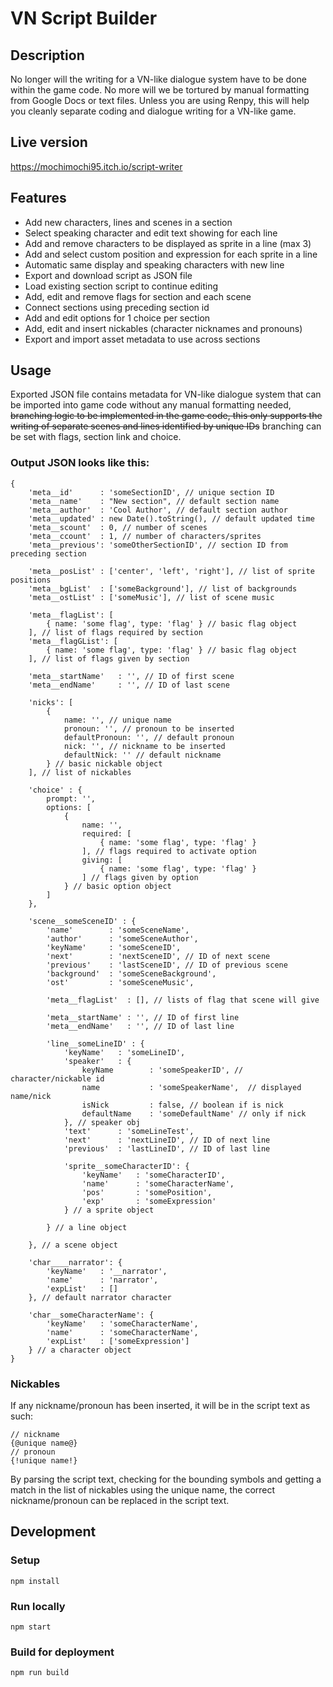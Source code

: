 # VN Script Builder

## Description
No longer will the writing for a VN-like dialogue system have to be done within the game code. No more will we be tortured by manual formatting from Google Docs or text files. Unless you are using Renpy, this will help you cleanly separate coding and dialogue writing for a VN-like game.

## Live version
https://mochimochi95.itch.io/script-writer

## Features
* Add new characters, lines and scenes in a section
* Select speaking character and edit text showing for each line
* Add and remove characters to be displayed as sprite in a line (max 3)
* Add and select custom position and expression for each sprite in a line
* Automatic same display and speaking characters with new line
* Export and download script as JSON file
* Load existing section script to continue editing
* Add, edit and remove flags for section and each scene
* Connect sections using preceding section id
* Add and edit options for 1 choice per section
* Add, edit and insert nickables (character nicknames and pronouns) 
* Export and import asset metadata to use across sections

## Usage
Exported JSON file contains metadata for VN-like dialogue system that can be imported into game code without any manual formatting needed, ~~branching logic to be implemented in the game code, this only supports the writing of separate scenes and lines identified by unique IDs~~ branching can be set with flags, section link and choice.

### Output JSON looks like this:
```
{
    'meta__id'      : 'someSectionID', // unique section ID
    'meta__name'    : "New section", // default section name
    'meta__author'  : 'Cool Author', // default section author
    'meta__updated' : new Date().toString(), // default updated time
    'meta__scount'  : 0, // number of scenes
    'meta__ccount'  : 1, // number of characters/sprites
    'meta__previous': 'someOtherSectionID', // section ID from preceding section

    'meta__posList' : ['center', 'left', 'right'], // list of sprite positions
    'meta__bgList'  : ['someBackground'], // list of backgrounds
    'meta__ostList' : ['someMusic'], // list of scene music

    'meta__flagList': [
        { name: 'some flag', type: 'flag' } // basic flag object
    ], // list of flags required by section
    'meta__flagGList': [
        { name: 'some flag', type: 'flag' } // basic flag object
    ], // list of flags given by section

    'meta__startName'   : '', // ID of first scene
    'meta__endName'     : '', // ID of last scene

    'nicks': [
        {
            name: '', // unique name
            pronoun: '', // pronoun to be inserted
            defaultPronoun: '', // default pronoun
            nick: '', // nickname to be inserted
            defaultNick: '' // default nickname
        } // basic nickable object
    ], // list of nickables

    'choice' : {
        prompt: '',
        options: [
            {
                name: '',
                required: [
                    { name: 'some flag', type: 'flag' }
                ], // flags required to activate option
                giving: [
                    { name: 'some flag', type: 'flag' }
                ] // flags given by option
            } // basic option object
        ]
    },

    'scene__someSceneID' : {
        'name'        : 'someSceneName',
        'author'      : 'someSceneAuthor',
        'keyName'     : 'someSceneID',
        'next'        : 'nextSceneID', // ID of next scene
        'previous'    : 'lastSceneID', // ID of previous scene
        'background'  : 'someSceneBackground',
        'ost'         : 'someSceneMusic',

        'meta__flagList'  : [], // lists of flag that scene will give

        'meta__startName' : '', // ID of first line
        'meta__endName'   : '', // ID of last line

        'line__someLineID' : {
            'keyName'   : 'someLineID',
            'speaker'   : {
                keyName        : 'someSpeakerID', // character/nickable id
                name           : 'someSpeakerName',  // displayed name/nick
                isNick         : false, // boolean if is nick
                defaultName    : 'someDefaultName' // only if nick
            }, // speaker obj
            'text'      : 'someLineTest',
            'next'      : 'nextLineID', // ID of next line
            'previous'  : 'lastLineID', // ID of last line

            'sprite__someCharacterID': {
                'keyName'   : 'someCharacterID',
                'name'      : 'someCharacterName',
                'pos'       : 'somePosition',
                'exp'       : 'someExpression'
            } // a sprite object

        } // a line object

    }, // a scene object

    'char____narrator': {
        'keyName'   : '__narrator',
        'name'      : 'narrator',
        'expList'   : []
    }, // default narrator character

    'char__someCharacterName': {
        'keyName'   : 'someCharacterName',
        'name'      : 'someCharacterName',
        'expList'   : ['someExpression']
    } // a character object
}
```

### Nickables
If any nickname/pronoun has been inserted, it will be in the script text as such:
```
// nickname
{@unique name@}
// pronoun
{!unique name!}
```
By parsing the script text, checking for the bounding symbols and getting a match in the list of nickables using the unique name, the correct nickname/pronoun can be replaced in the script text.

## Development
### Setup
```
npm install
```
### Run locally
```
npm start
```
### Build for deployment
```
npm run build
```
